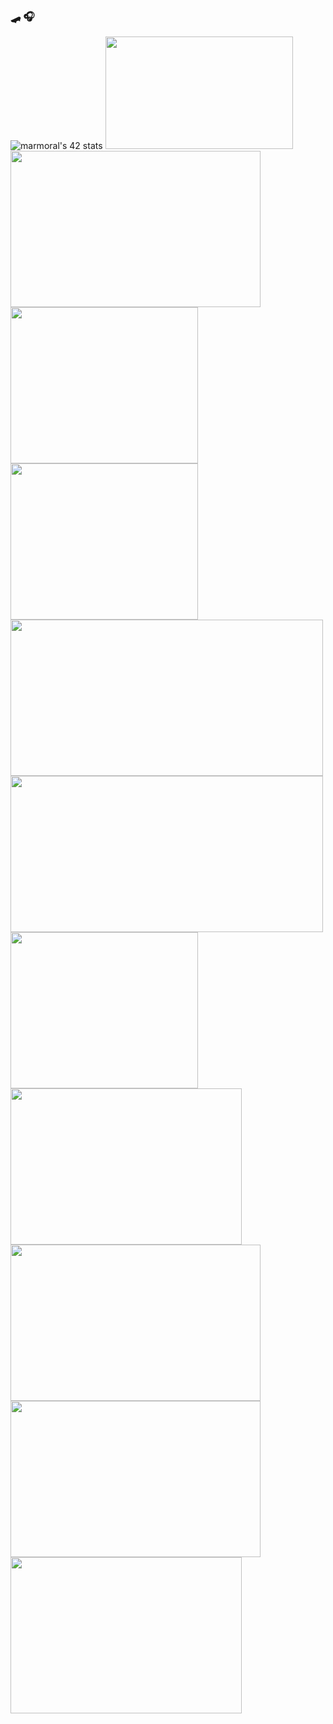 ###  🛹 🎧

<img src="https://badge42.vercel.app/api/v2/cl3fy0ag6003109l25ujdk9ct/stats?cursusId=21&coalitionId=150" alt="marmoral's 42 stats" /></a>
<img src="https://user-images.githubusercontent.com/75033448/169656508-1f9fbfd2-2123-469b-9b28-b13523cf1bdb.gif" width="300" height="180"/>
<img src="https://user-images.githubusercontent.com/75033448/177024174-38c43acf-3b2a-44ba-bcc6-d7bb51b6f9a8.gif" width="400" height="250"/>
<img src="https://user-images.githubusercontent.com/75033448/177024635-468f9a64-14f7-49ae-a086-3c5c75cb3248.gif" width="300" height="250"/>
<img src="https://user-images.githubusercontent.com/75033448/177024920-5ac17047-155f-4477-9e28-fd2cef67be9c.gif" width="300" height="250"/>
<img src="https://user-images.githubusercontent.com/75033448/177025001-5ae61c66-6426-4d52-b284-508f584220d8.jpeg" width="500" height="250"/>
<img src="https://user-images.githubusercontent.com/75033448/177024963-749d6453-825f-4edd-a32f-9dca0d1e5c41.gif" width="500" height="250"/>
<img src="https://user-images.githubusercontent.com/75033448/177025033-17f6cc58-754c-4a52-830f-1b5cc763ad70.gif" width="300" height="250"/>
<img src="https://user-images.githubusercontent.com/75033448/177025212-f615a2b5-4d73-43ce-aa0b-5201f1259427.jpeg" width="370" height="250"/>
<img src="https://user-images.githubusercontent.com/75033448/177025162-b643e8e8-1486-4b3d-a3f2-5fbcba80dce7.gif" width="400" height="250"/>
<img src="https://user-images.githubusercontent.com/75033448/177025158-11a07cf1-a40c-4d6b-905e-729d7f78b5ae.gif" width="400" height="250"/>
<img src="https://user-images.githubusercontent.com/75033448/177025078-5f4a9d9c-d7b4-43ed-9486-d46c0d75efa5.jpg" width="370" height="250"/>
<!--

**sirtiffany/sirtiffany** is a ✨ _special_ ✨ repository because its `README.md` (this file) appears on your GitHub profile.

Here are some ideas to get you started:!
![carl](https://user-images.githubusercontent.com/75033448/177025158-11a07cf1-a40c-4d6b-905e-729d7f78b5ae.gif)

https://user-images.githubusercontent.com/75033448/177025078-5f4a9d9c-d7b4-43ed-9486-d46c0d75efa5.jpg
https://user-images.githubusercontent.com/75033448/177025158-11a07cf1-a40c-4d6b-905e-729d7f78b5ae.gif
![love wallows](https://user-images.githubusercontent.com/75033448/177025212-f615a2b5-4d73-43ce-aa0b-5201f1259427.jpeg)

- 🔭 I’m currently working on ...
- 🌱 I’m currently learning ...
- 👯 I’m looking to collaborate on ...
- 🤔 I’m looking for help with ...
- 💬 Ask me about ...
- 📫 How to reach me: ...
- 😄 Pronouns: ...
- ⚡ Fun fact: ...
-->

